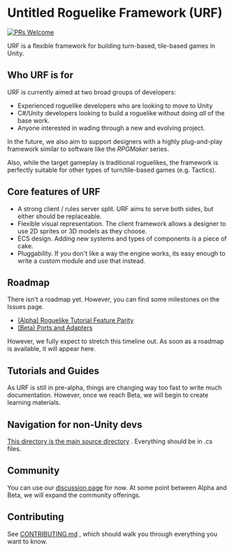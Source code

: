 # Untitled Roguelike Framework (URF)

[![PRs Welcome](https://img.shields.io/badge/PRs-welcome-brightgreen.svg?style=flat-square)](https://makeapullrequest.com)

URF is a flexible framework for building turn-based, tile-based games in Unity.

## Who URF is for

URF is currently aimed at two broad groups of developers:

* Experienced roguelike developers who are looking to move to Unity
* C#/Unity developers looking to build a roguelike without doing *all* of the
  base work.
* Anyone interested in wading through a new and evolving project.

In the future, we also aim to support designers with a highly plug-and-play
framework similar to software like the *RPGMaker* series.

Also, while the target gameplay is traditional roguelikes, the framework is
perfectly suitable for other types of turn/tile-based games (e.g. Tactics).

## Core features of URF

* A strong client / rules server split. URF aims to serve both sides, but either
  should be replaceable.
* Flexible visual representation. The client framework allows a designer to use
  2D sprites or 3D models as they choose.
* ECS design. Adding new systems and types of components is a piece of cake.
* Pluggability. If you don't like a way the engine works, its easy enough to
  write a custom module and use that instead.

## Roadmap

There isn't a roadmap yet. However, you can find some milestones on the Issues page.

* [(Alpha) Roguelike Tutorial Feature Parity](https://github.com/awilsoncs/Untitled-Roguelike-Framework/milestone/1)
* [(Beta) Ports and Adapters](https://github.com/awilsoncs/Untitled-Roguelike-Framework/milestone/2)

However, we fully expect to stretch this timeline out. As soon as a roadmap is
available, it will appear here.

## Tutorials and Guides

As URF is still in pre-alpha, things are changing way too fast to write
much documentation. However, once we reach Beta, we will begin to create
learning materials.

## Navigation for non-Unity devs

[This directory is the main source directory](https://github.com/awilsoncs/Untitled-Roguelike-Framework/tree/main/Assets/Scripts)
. Everything should be in .cs files.

## Community

You can use
our [discussion page](https://github.com/awilsoncs/Untitled-Roguelike-Framework/discussions)
for now. At some point between Alpha and Beta, we will expand the community
offerings.

## Contributing

See [CONTRIBUTING.md](https://github.com/awilsoncs/Untitled-Roguelike-Framework/blob/main/CONTRIBUTING.md)
, which should walk you through everything you want to know. 
